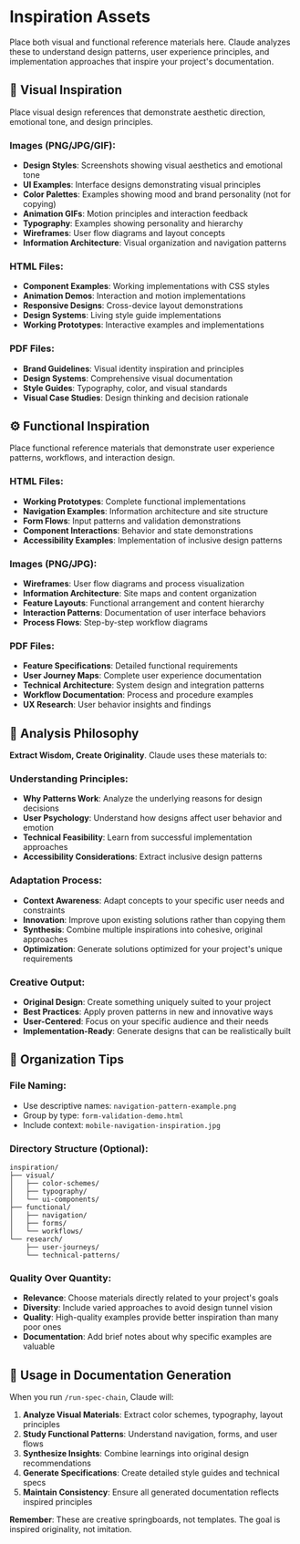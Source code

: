 # Inspiration Assets

Place both visual and functional reference materials here. Claude analyzes these to understand design patterns, user experience principles, and implementation approaches that inspire your project's documentation.

## 🎨 Visual Inspiration

Place visual design references that demonstrate aesthetic direction, emotional tone, and design principles.

### **Images (PNG/JPG/GIF)**:
- **Design Styles**: Screenshots showing visual aesthetics and emotional tone
- **UI Examples**: Interface designs demonstrating visual principles
- **Color Palettes**: Examples showing mood and brand personality (not for copying)
- **Animation GIFs**: Motion principles and interaction feedback
- **Typography**: Examples showing personality and hierarchy
- **Wireframes**: User flow diagrams and layout concepts
- **Information Architecture**: Visual organization and navigation patterns

### **HTML Files**:
- **Component Examples**: Working implementations with CSS styles
- **Animation Demos**: Interaction and motion implementations
- **Responsive Designs**: Cross-device layout demonstrations
- **Design Systems**: Living style guide implementations
- **Working Prototypes**: Interactive examples and implementations

### **PDF Files**:
- **Brand Guidelines**: Visual identity inspiration and principles
- **Design Systems**: Comprehensive visual documentation
- **Style Guides**: Typography, color, and visual standards
- **Visual Case Studies**: Design thinking and decision rationale

## ⚙️ Functional Inspiration

Place functional reference materials that demonstrate user experience patterns, workflows, and interaction design.

### **HTML Files**:
- **Working Prototypes**: Complete functional implementations
- **Navigation Examples**: Information architecture and site structure
- **Form Flows**: Input patterns and validation demonstrations
- **Component Interactions**: Behavior and state demonstrations
- **Accessibility Examples**: Implementation of inclusive design patterns

### **Images (PNG/JPG)**:
- **Wireframes**: User flow diagrams and process visualization
- **Information Architecture**: Site maps and content organization
- **Feature Layouts**: Functional arrangement and content hierarchy
- **Interaction Patterns**: Documentation of user interface behaviors
- **Process Flows**: Step-by-step workflow diagrams

### **PDF Files**:
- **Feature Specifications**: Detailed functional requirements
- **User Journey Maps**: Complete user experience documentation
- **Technical Architecture**: System design and integration patterns
- **Workflow Documentation**: Process and procedure examples
- **UX Research**: User behavior insights and findings

## 🧠 Analysis Philosophy

**Extract Wisdom, Create Originality**. Claude uses these materials to:

### **Understanding Principles**:
- **Why Patterns Work**: Analyze the underlying reasons for design decisions
- **User Psychology**: Understand how designs affect user behavior and emotion
- **Technical Feasibility**: Learn from successful implementation approaches
- **Accessibility Considerations**: Extract inclusive design patterns

### **Adaptation Process**:
- **Context Awareness**: Adapt concepts to your specific user needs and constraints
- **Innovation**: Improve upon existing solutions rather than copying them
- **Synthesis**: Combine multiple inspirations into cohesive, original approaches
- **Optimization**: Generate solutions optimized for your project's unique requirements

### **Creative Output**:
- **Original Design**: Create something uniquely suited to your project
- **Best Practices**: Apply proven patterns in new and innovative ways
- **User-Centered**: Focus on your specific audience and their needs
- **Implementation-Ready**: Generate designs that can be realistically built

## 📁 Organization Tips

### **File Naming**:
- Use descriptive names: `navigation-pattern-example.png`
- Group by type: `form-validation-demo.html`
- Include context: `mobile-navigation-inspiration.jpg`

### **Directory Structure** (Optional):
```
inspiration/
├── visual/
│   ├── color-schemes/
│   ├── typography/
│   └── ui-components/
├── functional/
│   ├── navigation/
│   ├── forms/
│   └── workflows/
└── research/
    ├── user-journeys/
    └── technical-patterns/
```

### **Quality Over Quantity**:
- **Relevance**: Choose materials directly related to your project's goals
- **Diversity**: Include varied approaches to avoid design tunnel vision
- **Quality**: High-quality examples provide better inspiration than many poor ones
- **Documentation**: Add brief notes about why specific examples are valuable

## 🎯 Usage in Documentation Generation

When you run `/run-spec-chain`, Claude will:

1. **Analyze Visual Materials**: Extract color schemes, typography, layout principles
2. **Study Functional Patterns**: Understand navigation, forms, and user flows
3. **Synthesize Insights**: Combine learnings into original design recommendations
4. **Generate Specifications**: Create detailed style guides and technical specs
5. **Maintain Consistency**: Ensure all generated documentation reflects inspired principles

**Remember**: These are creative springboards, not templates. The goal is inspired originality, not imitation.

